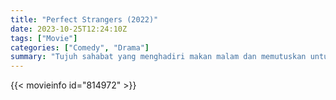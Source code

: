 ```yaml
---
title: "Perfect Strangers (2022)"
date: 2023-10-25T12:24:10Z
tags: ["Movie"]
categories: ["Comedy", "Drama"]
summary: "Tujuh sahabat yang menghadiri makan malam dan memutuskan untuk bermain game dengan ponsel mereka yang berujung pada bencana ketika rahasia kelam mereka terungkap."
---
```


<mux-player stream-type="on-demand"
src="https://kp3d-my.sharepoint.com/personal/ryoo_kp3d_onmicrosoft_com/_layouts/15/download.aspx?share=EYp4getSLttEmAAixED7cewBu94w2bUxRD7f8_e2j9bktA" prefer-playback="mse" controls>

</mux-player>


{{< movieinfo id="814972" >}}

<script src="https://cdn.jsdelivr.net/npm/@mux/mux-player"></script>

 <script type="application/ld+json ">
{
"@context": "https://schema.org/",
"@type": "VideoObject",
"name": "Perfect Strangers (2022)",
"contentUrl": "https://stream.mux.com/UUqHW97NpnSKQCnrHX01fMAcoiZ4cS1OMG9KrWSdwSF00.m3u8",
"thumbnailUrl": "https://www.themoviedb.org/t/p/original/jcb3Xu31ogPVP0G9ZQeo8B04uZt.jpg?width=314&fit_mode=preserve&time=25",
"uploadDate": "2023-10-25T12:24:10Z",
}

</script>